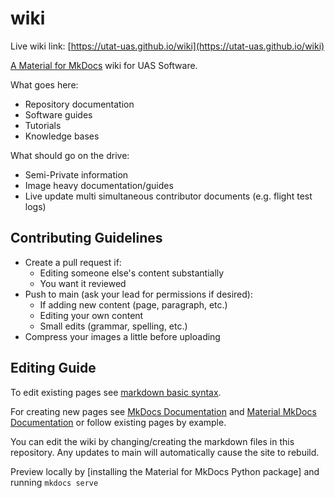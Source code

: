 # wiki

Live wiki link: [https://utat-uas.github.io/wiki](https://utat-uas.github.io/wiki)

[A Material for MkDocs](https://squidfunk.github.io/mkdocs-material/) wiki for UAS Software.

What goes here:
- Repository documentation
- Software guides
- Tutorials
- Knowledge bases

What should go on the drive:
- Semi-Private information
- Image heavy documentation/guides
- Live update multi simultaneous contributor documents (e.g. flight test logs)

## Contributing Guidelines

- Create a pull request if:
  - Editing someone else's content substantially
  - You want it reviewed
- Push to main (ask your lead for permissions if desired):
  - If adding new content (page, paragraph, etc.)
  - Editing your own content
  - Small edits (grammar, spelling, etc.)
- Compress your images a little before uploading

## Editing Guide

To edit existing pages see [markdown basic syntax](https://www.markdownguide.org/basic-syntax/).

For creating new pages see [MkDocs Documentation](https://www.mkdocs.org/) and [Material MkDocs Documentation](https://squidfunk.github.io/mkdocs-material/) or follow existing pages by example.

You can edit the wiki by changing/creating the markdown files in this repository. Any updates to main will automatically cause the site to rebuild.

Preview locally by [installing the Material for MkDocs Python package] and running `mkdocs serve`

